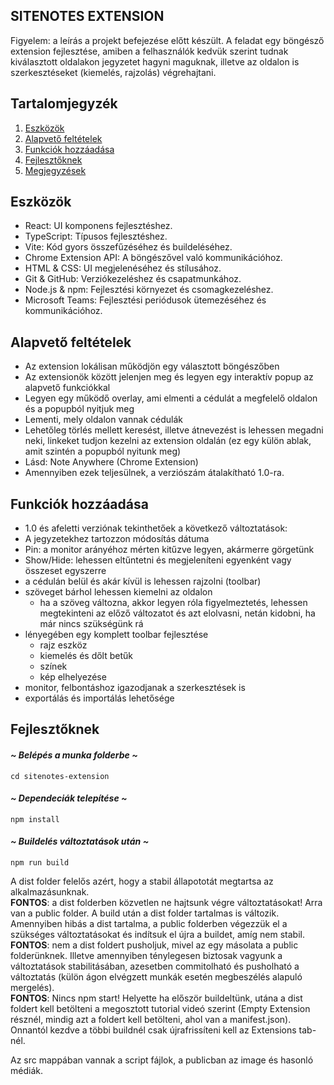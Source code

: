 SITENOTES EXTENSION
--

Figyelem: a leírás a projekt befejezése előtt készült.
A feladat egy böngésző extension fejlesztése, amiben a felhasználók kedvük szerint tudnak kiválasztott oldalakon jegyzetet hagyni maguknak, illetve az oldalon is szerkesztéseket (kiemelés, rajzolás) végrehajtani.

## Tartalomjegyzék

1. [Eszközök](#eszközök)
2. [Alapvető feltételek](#alapvető-feltételek)
3. [Funkciók hozzáadása](#funkciók-hozzáadása)
4. [Fejlesztőknek](#fejlesztőknek)
4. [Megjegyzések](#megjegyzések)

## Eszközök

- React: UI komponens fejlesztéshez.
- TypeScript: Típusos fejlesztéshez.
- Vite: Kód gyors összefűzéséhez és buildeléséhez.
- Chrome Extension API: A böngészővel való kommunikációhoz.
- HTML & CSS: UI megjelenéséhez és stílusához.
- Git & GitHub: Verziókezeléshez és csapatmunkához.
- Node.js & npm: Fejlesztési környezet és csomagkezeléshez.
- Microsoft Teams: Fejlesztési periódusok ütemezéséhez és kommunikációhoz.

## Alapvető feltételek

- Az extension lokálisan működjön egy választott böngészőben
- Az extensionök között jelenjen meg és legyen egy interaktív popup az alapvető funkciókkal
- Legyen egy működő overlay, ami elmenti a cédulát a megfelelő oldalon és a popupból nyitjuk meg
- Lementi, mely oldalon vannak cédulák
- Lehetőleg törlés mellett keresést, illetve átnevezést is lehessen megadni neki, linkeket tudjon kezelni az extension oldalán (ez egy külön ablak, amit szintén a popupból nyitunk meg)
- Lásd: Note Anywhere (Chrome Extension)
- Amennyiben ezek teljesülnek, a verziószám átalakítható 1.0-ra.

## Funkciók hozzáadása

- 1.0 és afeletti verziónak tekinthetőek a következő változtatások:
- A jegyzetekhez tartozzon módosítás dátuma
- Pin: a monitor arányéhoz mérten kitűzve legyen, akármerre görgetünk
- Show/Hide: lehessen eltűntetni és megjeleníteni egyenként vagy összeset egyszerre
- a cédulán belül és akár kívül is lehessen rajzolni (toolbar)
- szöveget bárhol lehessen kiemelni az oldalon
    - ha a szöveg változna, akkor legyen róla figyelmeztetés, lehessen megtekinteni az előző változatot és azt elolvasni, netán kidobni, ha már nincs szükségünk rá
- lényegében egy komplett toolbar fejlesztése
    - rajz eszköz
    - kiemelés és dőlt betűk
    - színek
    - kép elhelyezése
- monitor, felbontáshoz igazodjanak a szerkesztések is
- exportálás és importálás lehetősége

## Fejlesztőknek

#### *~ Belépés a munka folderbe ~*
```
cd sitenotes-extension
```

#### *~ Dependeciák telepítése ~*
```
npm install
```

#### *~ Buildelés változtatások után ~*
```
npm run build
```
A dist folder felelős azért, hogy a stabil állapototát megtartsa az alkalmazásunknak.  
**FONTOS**: a dist folderben közvetlen ne hajtsunk végre változtatásokat! Arra van a public folder. A build után a dist folder tartalmas is változik. Amennyiben hibás a dist tartalma, a public folderben végezzük el a szükséges változtatásokat és indítsuk el újra a buildet, amíg nem stabil.  
**FONTOS**: nem a dist foldert pusholjuk, mivel az egy másolata a public folderünknek. Illetve amennyiben ténylegesen biztosak vagyunk a változtatások stabilitásában, azesetben commitolható és pusholható a változtatás (külön ágon elvégzett munkák esetén megbeszélés alapuló mergelés).  
**FONTOS**: Nincs npm start! Helyette ha először buildeltünk, utána a dist foldert kell betölteni a megosztott tutorial videó szerint (Empty Extension résznél, mindig azt a foldert kell betölteni, ahol van a manifest.json). Onnantól kezdve a többi buildnél csak újrafrissíteni kell az Extensions tab-nél.

Az src mappában vannak a script fájlok, a publicban az image és hasonló médiák.